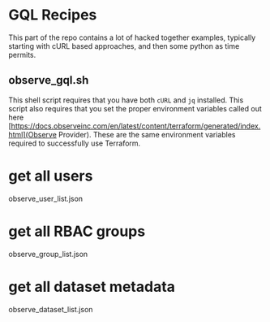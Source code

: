 # GQL Recipes
This part of the repo contains a lot of hacked together examples, typically starting with cURL based approaches, and then some python as time permits. 

## observe_gql.sh

This shell script requires that you have both `cURL` and `jq` installed. This script also requires that you set the proper environment variables called out here [https://docs.observeinc.com/en/latest/content/terraform/generated/index.html](Observe Provider). These are the same environment variables required to successfully use Terraform.

# get all users
observe_user_list.json

# get all RBAC groups
observe_group_list.json

# get all dataset metadata
observe_dataset_list.json